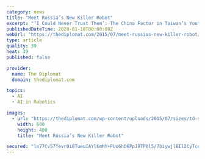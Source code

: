 ```yaml
---
category: news
title: "Meet Russia’s New Killer Robot"
excerpt: "‘I Could Never Trust Them’: The China Factor in Taiwan’s Youth Vote Today, the Russian military showcased its killer robot ... planning to introduce mind-controlled dual-use exoskeletons ..."
publishedDateTime: 2020-01-10T00:00:00Z
webUrl: "https://thediplomat.com/2015/07/meet-russias-new-killer-robot/"
type: article
quality: 39
heat: 39
published: false

provider:
  name: The Diplomat
  domain: thediplomat.com

topics:
  - AI
  - AI in Robotics

images:
  - url: "https://thediplomat.com/wp-content/uploads/2015/07/sizes/td-story-s-2/thediplomat_2015-07-20_15-05-18.jpg"
    width: 600
    height: 400
    title: "Meet Russia’s New Killer Robot"

secured: "ln77Cv57YevrOi8TueuIAYl6mMY+FUo6hDKPpJ9TP0l5/7biywjlBIl2CyTcc29jrbCHN6ELpRpmRy3AFW6buQUUtUtFAdFK4EH2CAZnMgzRLCWmOMm4JzN3gdSHPb+jZRMvk3ySVE8CDg5yjUP9V4WeFKy94mbRcU8wteIXQk6AgQOI2gRu3gfUW18OvNXSe85sJaZT6cLt82su78DiV/8P0dRnwOHUAwvr69f52/MDTo+DzZJCbiYG1JiQ+zbB8wPNVqB29HQwHPGboazyzpVBY6XdvmwYywVshO2COIoJAk51vnaZQXfoXVa4qg4r;Q7c4AYqktsFlsrD/4Z/y9A=="
---
```


